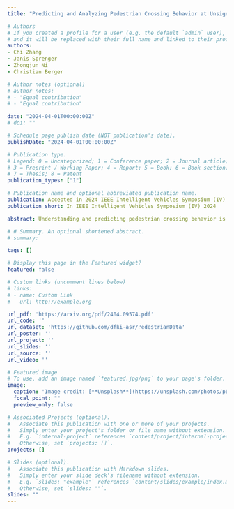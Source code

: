 ```yaml
---
title: "Predicting and Analyzing Pedestrian Crossing Behavior at Unsignalized Crossings"

# Authors
# If you created a profile for a user (e.g. the default `admin` user), write the username (folder name) here 
# and it will be replaced with their full name and linked to their profile.
authors:
- Chi Zhang
- Janis Sprenger
- Zhongjun Ni
- Christian Berger

# Author notes (optional)
# author_notes:
# - "Equal contribution"
# - "Equal contribution"

date: "2024-04-01T00:00:00Z"
# doi: ""

# Schedule page publish date (NOT publication's date).
publishDate: "2024-04-01T00:00:00Z"

# Publication type.
# Legend: 0 = Uncategorized; 1 = Conference paper; 2 = Journal article;
# 3 = Preprint / Working Paper; 4 = Report; 5 = Book; 6 = Book section;
# 7 = Thesis; 8 = Patent
publication_types: ["1"]

# Publication name and optional abbreviated publication name.
publication: Accepted in 2024 IEEE Intelligent Vehicles Symposium (IV)
publication_short: In IEEE Intelligent Vehicles Symposium (IV) 2024

abstract: Understanding and predicting pedestrian crossing behavior is essential for enhancing automated driving and improving driving safety. Predicting gap selection behavior and the use of zebra crossing enables driving systems to proactively respond and prevent potential conflicts. This task is particularly challenging at unsignalized crossings due to the ambiguous right of way, requiring pedestrians to constantly interact with vehicles and other pedestrians. This study addresses these challenges by utilizing simulator data to investigate scenarios involving multiple vehicles and pedestrians. We propose and evaluate machine learning models to predict gap selection in non-zebra scenarios and zebra crossing usage in zebra scenarios. We investigate and discuss how pedestrians' behaviors are influenced by various factors, including pedestrian waiting time, walking speed, the number of unused gaps, the largest missed gap, and the influence of other pedestrians. This research contributes to the evolution of intelligent vehicles by providing predictive models and valuable insights into pedestrian crossing behavior.

# # Summary. An optional shortened abstract.
# summary: 

tags: []

# Display this page in the Featured widget?
featured: false

# Custom links (uncomment lines below)
# links:
# - name: Custom Link
#   url: http://example.org

url_pdf: 'https://arxiv.org/pdf/2404.09574.pdf'
url_code: ''
url_dataset: 'https://github.com/dfki-asr/PedestrianData'
url_poster: ''
url_project: ''
url_slides: ''
url_source: ''
url_video: ''

# Featured image
# To use, add an image named `featured.jpg/png` to your page's folder. 
image:
  caption: 'Image credit: [**Unsplash**](https://unsplash.com/photos/pLCdAaMFLTE)'
  focal_point: ""
  preview_only: false

# Associated Projects (optional).
#   Associate this publication with one or more of your projects.
#   Simply enter your project's folder or file name without extension.
#   E.g. `internal-project` references `content/project/internal-project/index.md`.
#   Otherwise, set `projects: []`.
projects: []

# Slides (optional).
#   Associate this publication with Markdown slides.
#   Simply enter your slide deck's filename without extension.
#   E.g. `slides: "example"` references `content/slides/example/index.md`.
#   Otherwise, set `slides: ""`.
slides: ""
---
```

<!-- 
{{% callout note %}}
Click the *Cite* button above to demo the feature to enable visitors to import publication metadata into their reference management software.
{{% /callout %}}

{{% callout note %}}
Create your slides in Markdown - click the *Slides* button to check out the example.
{{% /callout %}}

Supplementary notes can be added here, including [code, math, and images](https://wowchemy.com/docs/writing-markdown-latex/). -->
